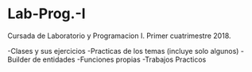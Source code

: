# Lab-Prog.-I

Cursada de Laboratorio y Programacion I. Primer cuatrimestre 2018.

-Clases y sus ejercicios
-Practicas de los temas (incluye solo algunos)
-Builder de entidades
-Funciones propias
-Trabajos Practicos
